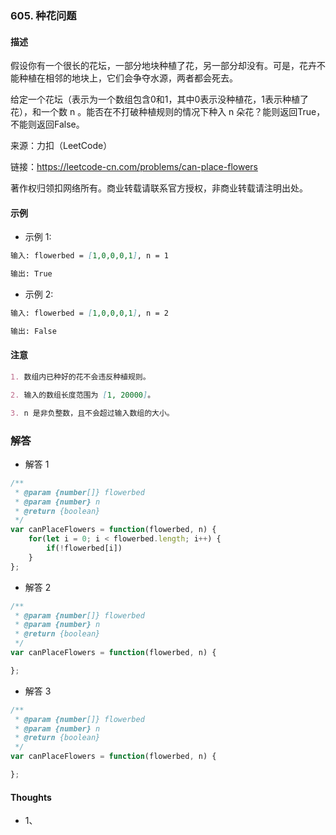 ### 605. 种花问题

#### 描述
假设你有一个很长的花坛，一部分地块种植了花，另一部分却没有。可是，花卉不能种植在相邻的地块上，它们会争夺水源，两者都会死去。

给定一个花坛（表示为一个数组包含0和1，其中0表示没种植花，1表示种植了花），和一个数 n 。能否在不打破种植规则的情况下种入 n 朵花？能则返回True，不能则返回False。

来源：力扣（LeetCode）

链接：https://leetcode-cn.com/problems/can-place-flowers

著作权归领扣网络所有。商业转载请联系官方授权，非商业转载请注明出处。

#### 示例

+ 示例 1:
```md
输入: flowerbed = [1,0,0,0,1], n = 1

输出: True
```
+ 示例 2:
```md
输入: flowerbed = [1,0,0,0,1], n = 2

输出: False
```


#### 注意
```md
1. 数组内已种好的花不会违反种植规则。

2. 输入的数组长度范围为 [1, 20000]。

3. n 是非负整数，且不会超过输入数组的大小。
```

### 解答

+ 解答 1
```js
/**
 * @param {number[]} flowerbed
 * @param {number} n
 * @return {boolean}
 */
var canPlaceFlowers = function(flowerbed, n) {
    for(let i = 0; i < flowerbed.length; i++) {
        if(!flowerbed[i])
    }
};
```

+ 解答 2
```js
/**
 * @param {number[]} flowerbed
 * @param {number} n
 * @return {boolean}
 */
var canPlaceFlowers = function(flowerbed, n) {

};
```

+ 解答 3
```js
/**
 * @param {number[]} flowerbed
 * @param {number} n
 * @return {boolean}
 */
var canPlaceFlowers = function(flowerbed, n) {

};
```

#### Thoughts

+ 1、
